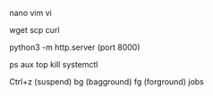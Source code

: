 nano
vim
vi

wget
scp
curl

python3 -m http.server (port 8000)

ps aux
top
kill
systemctl

Ctrl+z (suspend)
bg (bagground)
fg (forground)
jobs

